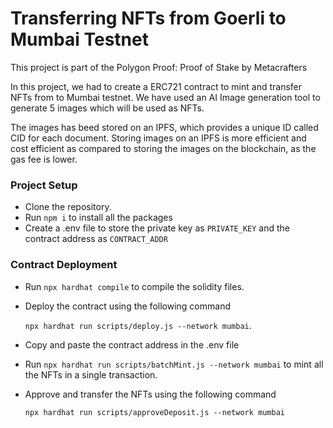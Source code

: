 # Transferring NFTs from Goerli to Mumbai Testnet

This project is part of the Polygon Proof: Proof of Stake  by Metacrafters

In this project, we had to create a ERC721 contract to mint and transfer NFTs from to Mumbai testnet. We have used an AI Image generation tool to generate 5 images which will be used as NFTs.
&nbsp;


The images has beed stored on an IPFS, which provides a unique ID called CID for each document. Storing images on an IPFS is more efficient and cost efficient as compared to storing the images on the blockchain, as the gas fee is lower.
&nbsp;
&nbsp;

### Project Setup

- Clone the repository.
- Run `npm i` to install all the packages
- Create a .env file to store the private key as `PRIVATE_KEY` and the contract address as `CONTRACT_ADDR`


### Contract Deployment

 - Run `npx hardhat compile` to compile the solidity files.
 - Deploy the contract using the following command 
   &nbsp;
   
   `npx hardhat run scripts/deploy.js --network mumbai`.
 - Copy and paste the contract address in the .env file
 - Run `npx hardhat run scripts/batchMint.js --network mumbai` to mint all the NFTs in a single transaction.
 - Approve and transfer the NFTs using the following command
    &nbsp;

   `npx hardhat run scripts/approveDeposit.js --network mumbai`

&nbsp;


